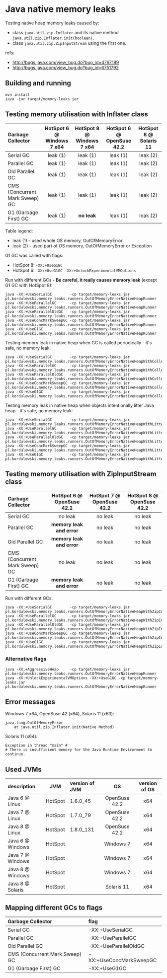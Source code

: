 # Java native memory leaks

Testing native heap memory leaks caused by:
* class ```java.util.zip.Inflater``` and its native method ```java.util.zip.Inflater.init(boolean)```,
* class ```java.util.zip.ZipInputStream``` using the first one.

refs:
* http://bugs.java.com/view_bug.do?bug_id=4797189
* http://bugs.java.com/view_bug.do?bug_id=6751792


## Building and running
```
mvn install
java -jar target/memory-leaks.jar
```


## Testing memory utilisation with Inflater class
| Garbage Collector              | HotSpot 6 @ Windows 7 x64 | HotSpot 8 @ Windows 7 x64 | HotSpot 6 @ OpenSuse 42.2 | HotSpot 8 @ Solaris 11 |
|:-------------------------------|:-------------------------:|:-------------------------:|:-------------------------:|:----------------------:|
| Serial GC                      |          leak (1)         |         leak (1)          |          leak (1)         |        leak (2)        |
| Parallel GC                    |          leak (1)         |         leak (1)          |          leak (1)         |        leak (2)        |
| Old Parallel GC                |          leak (1)         |         leak (1)          |          leak (1)         |        leak (2)        |
| CMS (Concurrent Mark Sweep) GC |          leak (1)         |         leak (1)          |          leak (1)         |        leak (2)        |
| G1 (Garbage First) GC          |          leak (1)         |       **no leak**         |          leak (1)         |        leak (2)        |

Table legend:
* leak (1) - used whole OS memory, OutOfMemoryError
* leak (2) - used part of OS memory, OutOfMemoryError or Exception

G1 GC was called with flags:
* HotSpot 8: ```-XX:+UseG1GC```
* HotSpot 6:   ```-XX:+UseG1GC -XX:+UnlockExperimentalVMOptions```


Run with different GCs - **Be careful, it really causes memory leak** (except G1 GC with HotSpot 8):
```
java -XX:+UseSerialGC        -cp target/memory-leaks.jar pl.kordulewski.memory.leaks.runners.OutOfMemoryErrorNativeHeapRunner
java -XX:+UseParallelGC      -cp target/memory-leaks.jar pl.kordulewski.memory.leaks.runners.OutOfMemoryErrorNativeHeapRunner
java -XX:+UseParallelOldGC   -cp target/memory-leaks.jar pl.kordulewski.memory.leaks.runners.OutOfMemoryErrorNativeHeapRunner
java -XX:+UseConcMarkSweepGC -cp target/memory-leaks.jar pl.kordulewski.memory.leaks.runners.OutOfMemoryErrorNativeHeapRunner
java -XX:+UseG1GC            -cp target/memory-leaks.jar pl.kordulewski.memory.leaks.runners.OutOfMemoryErrorNativeHeapRunner
```

Testing memory leak in native heap when GC is called periodically - it's safe, no memory leak:
```
java -XX:+UseSerialGC        -cp target/memory-leaks.jar pl.kordulewski.memory.leaks.runners.OutOfMemoryErrorNativeHeapWithCollectingRunner
java -XX:+UseParallelGC      -cp target/memory-leaks.jar pl.kordulewski.memory.leaks.runners.OutOfMemoryErrorNativeHeapWithCollectingRunner
java -XX:+UseParallelOldGC   -cp target/memory-leaks.jar pl.kordulewski.memory.leaks.runners.OutOfMemoryErrorNativeHeapWithCollectingRunner
java -XX:+UseConcMarkSweepGC -cp target/memory-leaks.jar pl.kordulewski.memory.leaks.runners.OutOfMemoryErrorNativeHeapWithCollectingRunner
java -XX:+UseG1GC            -cp target/memory-leaks.jar pl.kordulewski.memory.leaks.runners.OutOfMemoryErrorNativeHeapWithCollectingRunner
```

Testing memory leak in native heap when objects intentionally litter Java heap - it's safe, no memory leak:
```
java -XX:+UseSerialGC        -cp target/memory-leaks.jar pl.kordulewski.memory.leaks.runners.OutOfMemoryErrorNativeHeapWithLitteringRunner
java -XX:+UseParallelGC      -cp target/memory-leaks.jar pl.kordulewski.memory.leaks.runners.OutOfMemoryErrorNativeHeapWithLitteringRunner
java -XX:+UseParallelOldGC   -cp target/memory-leaks.jar pl.kordulewski.memory.leaks.runners.OutOfMemoryErrorNativeHeapWithLitteringRunner
java -XX:+UseConcMarkSweepGC -cp target/memory-leaks.jar pl.kordulewski.memory.leaks.runners.OutOfMemoryErrorNativeHeapWithLitteringRunner
java -XX:+UseG1GC            -cp target/memory-leaks.jar pl.kordulewski.memory.leaks.runners.OutOfMemoryErrorNativeHeapWithLitteringRunner
```


## Testing memory utilisation with ZipInputStream class
| Garbage Collector              | HotSpot 6 @ OpenSuse 42.2 | HotSpot 7 @ OpenSuse 42.2 | HotSpot 8 @ OpenSuse 42.2 |
|:-------------------------------|:-------------------------:|:-------------------------:|:-------------------------:|
| Serial GC                      |           no leak         |           no leak         |           no leak         |
| Parallel GC                    | **memory leak and error** |           no leak         |           no leak         |
| Old Parallel GC                | **memory leak and error** |           no leak         |           no leak         |
| CMS (Concurrent Mark Sweep) GC |           no leak         |           no leak         |           no leak         |
| G1 (Garbage First) GC          | **memory leak and error** |           no leak         |           no leak         |

Run with different GCs:
```
java -XX:+UseSerialGC        -cp target/memory-leaks.jar pl.kordulewski.memory.leaks.runners.OutOfMemoryErrorNativeHeapWithZipInputStreamGeneratorRunner
java -XX:+UseParallelGC      -cp target/memory-leaks.jar pl.kordulewski.memory.leaks.runners.OutOfMemoryErrorNativeHeapWithZipInputStreamGeneratorRunner
java -XX:+UseParallelOldGC   -cp target/memory-leaks.jar pl.kordulewski.memory.leaks.runners.OutOfMemoryErrorNativeHeapWithZipInputStreamGeneratorRunner
java -XX:+UseConcMarkSweepGC -cp target/memory-leaks.jar pl.kordulewski.memory.leaks.runners.OutOfMemoryErrorNativeHeapWithZipInputStreamGeneratorRunner
java -XX:+UseG1GC            -cp target/memory-leaks.jar pl.kordulewski.memory.leaks.runners.OutOfMemoryErrorNativeHeapWithZipInputStreamGeneratorRunner
```


### Alternative flags
```
java -XX:+AggressiveHeap     -cp target/memory-leaks.jar pl.kordulewski.memory.leaks.runners.OutOfMemoryErrorNativeHeapRunner
java -XX:+UnlockExperimentalVMOptions -XX:+UseG1GC -cp target/memory-leaks.jar pl.kordulewski.memory.leaks.runners.OutOfMemoryErrorNativeHeapRunner
```


## Error messages

Windows 7 x64, OpenSuse 42 (x64), Solaris 11 (x63):
```
java.lang.OutOfMemoryError
    at java.util.zip.Inflater.init(Native Method)
```

Solaris 11 (x64):
```
Exception in thread "main" #
# There is insufficient memory for the Java Runtime Environment to continue.
```


## Used JVMs

| description      |   JVM   | version of JVM  |       OS      | version of OS |
|:-----------------|:-------:|:----------------|:-------------:|:-------------:|
| Java 6 @ Linux   | HotSpot | 1.6.0_45        | OpenSuse 42.2 |      x64      |
| Java 7 @ Linux   | HotSpot | 1.7.0_79        | OpenSuse 42.2 |      x64      |
| Java 8 @ Linux   | HotSpot | 1.8.0_131       | OpenSuse 42.2 |      x64      |
| Java 6 @ Windows | HotSpot |                 | Windows 7     |      x64      |
| Java 7 @ Windows | HotSpot |                 | Windows 7     |      x64      |
| Java 8 @ Windows | HotSpot |                 | Windows 7     |      x64      |
| Java 8 @ Solaris | HotSpot |                 | Solaris 11    |      x64      |


## Mapping different GCs to flags
| Garbage Collector              |flag                     |
|:-------------------------------|:------------------------|
| Serial GC                      | -XX:+UseSerialGC        |
| Parallel GC                    | -XX:+UseParallelGC      |
| Old Parallel GC                | -XX:+UseParallelOldGC   |
| CMS (Concurrent Mark Sweep) GC | -XX:+UseConcMarkSweepGC |
| G1 (Garbage First) GC          | -XX:+UseG1GC            |

